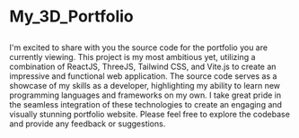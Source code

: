 # My_3D_Portfolio
##
I'm excited to share with you the source code for the portfolio you are currently viewing. This project is my most ambitious yet, utilizing a combination of ReactJS, ThreeJS, Tailwind CSS, and Vite.js to create an impressive and functional web application. The source code serves as a showcase of my skills as a developer, highlighting my ability to learn new programming languages and frameworks on my own. I take great pride in the seamless integration of these technologies to create an engaging and visually stunning portfolio website. Please feel free to explore the codebase and provide any feedback or suggestions.
